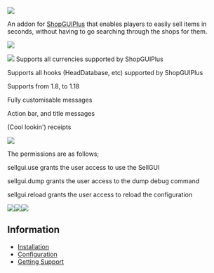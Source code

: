 ![](https://i.imgur.com/kKx5gUu.png)

An addon for [ShopGUIPlus](https://www.spigotmc.org/resources/shopgui-1-7-1-16.6515/) that enables players to easily sell items in seconds, without having to go searching through the shops for them.

![](https://i.imgur.com/P6mPXDK.gif)

![](https://i.imgur.com/h7Ruzj8.png)
Supports all currencies supported by ShopGUIPlus

Supports all hooks (HeadDatabase, etc) supported by ShopGUIPlus

Supports from 1.8, to 1.18

Fully customisable messages

Action bar, and title messages

(Cool lookin') receipts

![](https://i.imgur.com/NZ9sc2w.png)

The permissions are as follows;

sellgui.use grants the user access to use the SellGUI

sellgui.dump grants the user access to the dump debug command

sellgui.reload grants the user access to reload the configuration

![](https://i.imgur.com/u2IFwlB.png)![](https://i.imgur.com/mXnsSK9.png)![](https://i.imgur.com/SK5ulCR.png)


## Information
- [Installation](https://github.com/MackenzieMolloy/ShopGUIPlus-SellGUI/wiki/Installation)
- [Configuration](https://github.com/MackenzieMolloy/ShopGUIPlus-SellGUI/wiki/Configuration)
- [Getting Support](https://github.com/MackenzieMolloy/ShopGUIPlus-SellGUI/wiki/Getting-Support)

